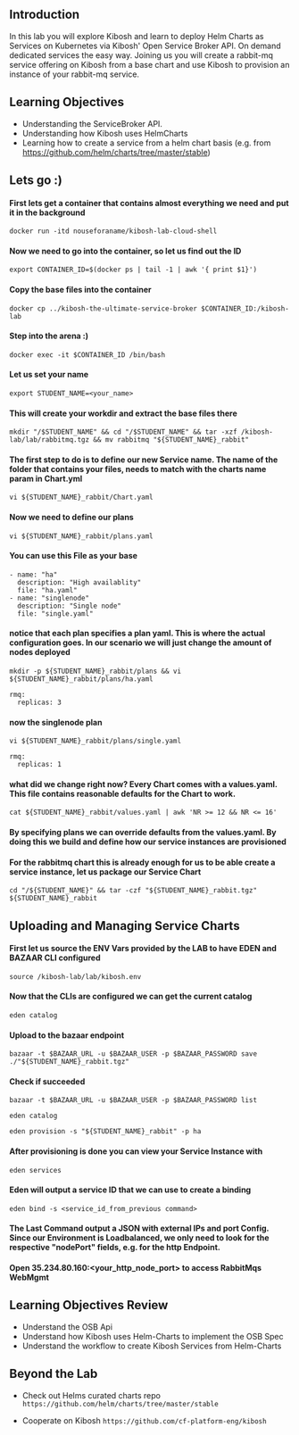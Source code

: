 ## Introduction
In this lab you will explore Kibosh and learn to deploy Helm Charts as Services on Kubernetes via Kibosh' Open Service Broker API. On demand dedicated services the easy way.  Joining us you will create a rabbit-mq service offering on Kibosh from a base chart and use Kibosh to provision an instance of your rabbit-mq service.


## Learning Objectives
- Understanding the ServiceBroker API.
- Understanding how Kibosh uses HelmCharts
- Learning how to create a service from a helm chart basis (e.g. from https://github.com/helm/charts/tree/master/stable)


## Lets go :)
#### First lets get a container that contains almost everything we need and put it in the background


`docker run -itd nouseforaname/kibosh-lab-cloud-shell`

####  Now we need to go into the container, so let us find out the ID

`export CONTAINER_ID=$(docker ps | tail -1 | awk '{ print $1}')`

#### Copy the base files into the container

`docker cp ../kibosh-the-ultimate-service-broker $CONTAINER_ID:/kibosh-lab`

#### Step into the arena :)
`docker exec -it $CONTAINER_ID /bin/bash`


#### Let us set your name
`export STUDENT_NAME=<your_name>` 

#### This will create your workdir and extract the base files there

`mkdir "/$STUDENT_NAME" && cd "/$STUDENT_NAME" && tar -xzf /kibosh-lab/lab/rabbitmq.tgz && mv rabbitmq "${STUDENT_NAME}_rabbit"`

#### The first step to do is to define our new Service name. The name of the folder that contains your files, needs to match with the charts name param in Chart.yml

`vi ${STUDENT_NAME}_rabbit/Chart.yaml`

#### Now we need to define our plans

`vi ${STUDENT_NAME}_rabbit/plans.yaml`

#### You can use this File as your base

```
- name: "ha"
  description: "High availablity"
  file: "ha.yaml"
- name: "singlenode"
  description: "Single node"
  file: "single.yaml"
```
#### notice that each plan specifies a plan yaml. This is where the actual configuration goes. In our scenario we will just change the amount of nodes deployed


`mkdir -p ${STUDENT_NAME}_rabbit/plans && vi ${STUDENT_NAME}_rabbit/plans/ha.yaml`


```
rmq:
  replicas: 3
```

#### now the singlenode plan

`vi ${STUDENT_NAME}_rabbit/plans/single.yaml`

```
rmq:
  replicas: 1
```
#### what did we change right now? Every Chart comes with a values.yaml. This file contains reasonable defaults for the Chart to work.

`cat ${STUDENT_NAME}_rabbit/values.yaml | awk 'NR >= 12 && NR <= 16'`

#### By specifying plans we can override defaults from the values.yaml. By doing this we build and define how our service instances are provisioned
#### For the rabbitmq chart this is already enough for us to be able create a service instance, let us package our Service Chart

`cd "/${STUDENT_NAME}" && tar -czf "${STUDENT_NAME}_rabbit.tgz" ${STUDENT_NAME}_rabbit`

## Uploading and Managing Service Charts

#### First let us source the ENV Vars provided by the LAB to have EDEN and BAZAAR CLI configured
`source /kibosh-lab/lab/kibosh.env`

#### Now that the CLIs are configured we can get the current catalog
`eden catalog`

#### Upload to the bazaar endpoint
`bazaar -t $BAZAAR_URL -u $BAZAAR_USER -p $BAZAAR_PASSWORD save ./"${STUDENT_NAME}_rabbit.tgz"`
#### Check if succeeded
`bazaar -t $BAZAAR_URL -u $BAZAAR_USER -p $BAZAAR_PASSWORD list`

`eden catalog`

`eden provision -s "${STUDENT_NAME}_rabbit" -p ha`

#### After provisioning is done you can view your Service Instance with
`eden services`

#### Eden will output a service ID that we can use to create a binding
`eden bind -s <service_id_from_previous command>`

#### The Last Command output a JSON with external IPs and port Config. Since our Environment is Loadbalanced, we only need to look for the respective "nodePort" fields, e.g. for the http Endpoint. 

#### Open 35.234.80.160:<your_http_node_port> to access RabbitMqs WebMgmt


## Learning Objectives Review
- Understand the OSB Api
- Understand how Kibosh uses Helm-Charts to implement the OSB Spec
- Understand the workflow to create Kibosh Services from Helm-Charts

## Beyond the Lab

- Check out Helms curated charts repo
`https://github.com/helm/charts/tree/master/stable`

- Cooperate on Kibosh
`https://github.com/cf-platform-eng/kibosh`
